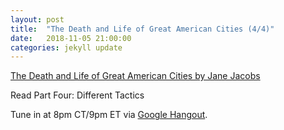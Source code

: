 ```yaml
---
layout: post
title:  "The Death and Life of Great American Cities (4/4)"
date:   2018-11-05 21:00:00
categories: jekyll update
---
```


[The Death and Life of Great American Cities by Jane Jacobs](http://www.petkovstudio.com/bg/wp-content/uploads/2017/03/The-Death-and-Life-of-Great-American-Cities_Jane-Jacobs-Complete-book.pdf) 

Read Part Four: Different Tactics

Tune in at 8pm CT/9pm ET via [Google Hangout](https://calendar.google.com/event?action=TEMPLATE&tmeid=NDRwc2E5Y2luZ2tpczI4cnQ1ZzlpdHIwOTggd2lsbGlhbXMucmViZWNjYUBt&tmsrc=williams.rebecca%40gmail.com).
